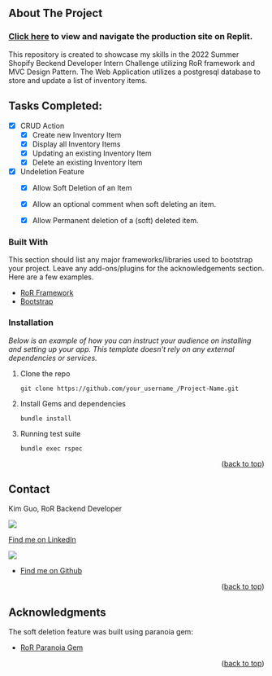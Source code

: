 
<!-- ABOUT THE PROJECT -->
## About The Project
### [Click here](https://shopifybechallenge.kg-byte.repl.co/) to view and navigate the production site on Replit.
This repository is created to showcase my skills in the 2022 Summer Shopify Beckend Developer Intern Challenge utilizing RoR framework and MVC Design Pattern. The Web Application utilizes a postgresql database to store and update a list of inventory items.


## Tasks Completed:

- [x] CRUD Action
    - [x] Create new Inventory Item
    - [x] Display all Inventory Items
    - [x] Updating an existing Inventory Item
    - [x] Delete an existing Inventory Item
- [x] Undeletion Feature
    - [x] Allow Soft Deletion of an Item
    - [x] Allow an optional comment when soft deleting an item.
    - [x] Allow Permanent deletion of a (soft) deleted item.


### Built With

This section should list any major frameworks/libraries used to bootstrap your project. Leave any add-ons/plugins for the acknowledgements section. Here are a few examples.

* [RoR Framework]([https://nextjs.org/](https://rubyonrails.org/))
* [Bootstrap](https://getbootstrap.com)



<!-- GETTING STARTED -->

### Installation

_Below is an example of how you can instruct your audience on installing and setting up your app. This template doesn't rely on any external dependencies or services._

1. Clone the repo
   ```
   git clone https://github.com/your_username_/Project-Name.git
   ```
2. Install Gems and dependencies 
   ```
   bundle install
   ```
3. Running test suite
   ```
   bundle exec rspec
   ```


<p align="right">(<a href="#top">back to top</a>)</p>

<!-- CONTACT -->
## Contact

Kim Guo, RoR Backend Developer

<p>
  <img src="https://img.shields.io/badge/LinkedIn-0077B5?style=for-the-badge&logo=linkedin&logoColor=white" />
</p>

[Find me on LinkedIn](https://www.linkedin.com/in/kim-guo-5331b4158/)

<p>
  <img src="https://img.shields.io/badge/GitHub-100000?style=for-the-badge&logo=github&logoColor=white" />
</p>

- [Find me on Github](https://github.com/kg-byte)

<p align="right">(<a href="#top">back to top</a>)</p>


<!-- ACKNOWLEDGMENTS -->
## Acknowledgments

The soft deletion feature was built using paranoia gem:

* [RoR Paranoia Gem](https://github.com/rubysherpas/paranoia)

<p align="right">(<a href="#top">back to top</a>)</p>



